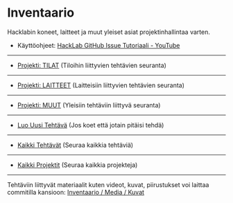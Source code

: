 # Inventaario
Hacklabin koneet, laitteet ja muut yleiset asiat projektinhallintaa varten.
- Käyttöohjeet: [HackLab GitHub Issue Tutoriaali - YouTube](https://youtu.be/wK8MJEgYLr4) 

---
- [Projekti: TILAT](https://github.com/TampereHacklab/Inventaario/projects/4) (Tiloihin liittyvien tehtävien seuranta)
---
- [Projekti: LAITTEET](https://github.com/TampereHacklab/Inventaario/projects/5) (Laitteisiin liittyvien tehtävien seuranta)
---
- [Projekti: MUUT](https://github.com/TampereHacklab/Inventaario/projects/6) (Yleisiin tehtäviin liittyvä seuranta)
---
- [Luo Uusi Tehtävä](https://github.com/TampereHacklab/Inventaario/issues/new) (Jos koet että jotain pitäisi tehdä)
---
- [Kaikki Tehtävät](https://github.com/TampereHacklab/Inventaario/issues) (Seuraa kaikkia tehtäviä)
---
- [Kaikki Projektit](https://github.com/TampereHacklab/Inventaario/projects?type=classic) (Seuraa kaikkia projekteja)
---

Tehtäviin liittyvät materiaalit kuten videot, kuvat, piirustukset voi laittaa commitilla kansioon:
[Inventaario / Media / Kuvat](https://github.com/TampereHacklab/Inventaario/tree/main/Media/Kuvat)
